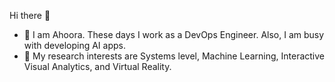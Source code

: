 Hi there 👋
- 🌱 I am Ahoora. These days I work as a DevOps Engineer. Also, I am busy with developing AI apps.
- 👀 My research interests are Systems level, Machine Learning, Interactive Visual Analytics, and Virtual Reality.
